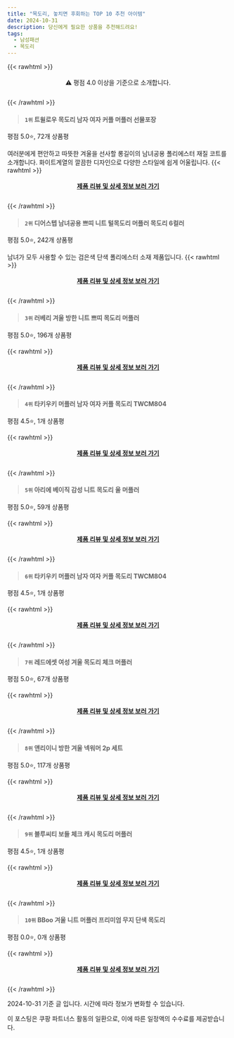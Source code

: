 ```yaml
---
title: "목도리, 놓치면 후회하는 TOP 10 추천 아이템"
date: 2024-10-31
description: 당신에게 필요한 상품을 추천해드려요!
tags:
  - 남성패션
  - 목도리
---
```

{{< rawhtml >}}<div class="toc" style="text-align: center; height: 50px; line-height: 2;">  <p>⚠️ 평점 4.0 이상을 기준으로 소개합니다.<br></p></div> {{< /rawhtml >}}




>#### `1위` 트윌로우 목도리 남자 여자 커플 머플러 선물포장
평점 5.0⭐, 72개 상품평

여러분에게 편안하고 따뜻한 겨울을 선사할 롱길이의 남녀공용 폴리에스터 재질 코트를 소개합니다. 화이트계열의 깔끔한 디자인으로 다양한 스타일에 쉽게 어울립니다.
{{< rawhtml >}}<div class="toc" style="text-align: center; height: 50px; line-height: 2;"><p><b><a href="https://link.coupang.com/re/AFFSDP?lptag=AF5033054&pageKey=8411897323&itemId=24322818970&vendorItemId=91146350990&traceid=V0-153-c3f138205f93165b&clickBeacon=86c79370-9757-11ef-82af-de5605be348a%7E3&requestid=20241031161245062078062524&token=31850C%7CMIXED">제품 리뷰 및 상세 정보 보러 가기</a></b><br></p> </div>{{< /rawhtml >}}

>#### `2위` 디어스텝 남녀공용 쁘띠 니트 털목도리 머플러 목도리 6컬러
평점 5.0⭐, 242개 상품평

 남녀가 모두 사용할 수 있는 검은색 단색 폴리에스터 소재 제품입니다.
{{< rawhtml >}}<div class="toc" style="text-align: center; height: 50px; line-height: 2;"><p><b><a href="https://link.coupang.com/re/AFFSDP?lptag=AF5033054&pageKey=8403868068&itemId=24293951216&vendorItemId=91310017303&traceid=V0-153-b359f8f562364308&requestid=20241031161245062078062524&token=31850C%7CMIXED">제품 리뷰 및 상세 정보 보러 가기</a></b><br></p> </div>{{< /rawhtml >}}

>#### `3위` 러베리 겨울 방한 니트 쁘띠 목도리 머플러
평점 5.0⭐, 196개 상품평


{{< rawhtml >}}<div class="toc" style="text-align: center; height: 50px; line-height: 2;"><p><b><a href="https://link.coupang.com/re/AFFSDP?lptag=AF5033054&pageKey=8402202452&itemId=24288282224&vendorItemId=91304505198&traceid=V0-153-8b1444a12ad6dbcb&requestid=20241031161245062078062524&token=31850C%7CMIXED">제품 리뷰 및 상세 정보 보러 가기</a></b><br></p> </div>{{< /rawhtml >}}

>#### `4위` 타키우키 머플러 남자 여자 커플 목도리 TWCM804
평점 4.5⭐, 1개 상품평


{{< rawhtml >}}<div class="toc" style="text-align: center; height: 50px; line-height: 2;"><p><b><a href="https://link.coupang.com/re/AFFSDP?lptag=AF5033054&pageKey=6844209796&itemId=16283803376&vendorItemId=87367908007&traceid=V0-153-5004bc78be3516e3&clickBeacon=86c79370-9757-11ef-98a9-b25414765c49%7E3&requestid=20241031161245062078062524&token=31850C%7CMIXED">제품 리뷰 및 상세 정보 보러 가기</a></b><br></p> </div>{{< /rawhtml >}}

>#### `5위` 아리에 베이직 감성 니트 목도리 울 머플러
평점 5.0⭐, 59개 상품평


{{< rawhtml >}}<div class="toc" style="text-align: center; height: 50px; line-height: 2;"><p><b><a href="https://link.coupang.com/re/AFFSDP?lptag=AF5033054&pageKey=8386121339&itemId=24238159583&vendorItemId=91257666031&traceid=V0-153-d56c0d01e08f58ee&requestid=20241031161245062078062524&token=31850C%7CMIXED">제품 리뷰 및 상세 정보 보러 가기</a></b><br></p> </div>{{< /rawhtml >}}

>#### `6위` 타키우키 머플러 남자 여자 커플 목도리 TWCM804
평점 4.5⭐, 1개 상품평


{{< rawhtml >}}<div class="toc" style="text-align: center; height: 50px; line-height: 2;"><p><b><a href="https://link.coupang.com/re/AFFSDP?lptag=AF5033054&pageKey=6844209796&itemId=16283803375&vendorItemId=87367907988&traceid=V0-153-5004bc78be3516e3&clickBeacon=86c79370-9757-11ef-9626-2bba3e526a71%7E3&requestid=20241031161245062078062524&token=31850C%7CMIXED">제품 리뷰 및 상세 정보 보러 가기</a></b><br></p> </div>{{< /rawhtml >}}

>#### `7위` 레드에셋 여성 겨울 목도리 체크 머플러
평점 5.0⭐, 67개 상품평


{{< rawhtml >}}<div class="toc" style="text-align: center; height: 50px; line-height: 2;"><p><b><a href="https://link.coupang.com/re/AFFSDP?lptag=AF5033054&pageKey=8365346751&itemId=24169094950&vendorItemId=91187377444&traceid=V0-153-59185ee0b86dafea&requestid=20241031161245062078062524&token=31850C%7CMIXED">제품 리뷰 및 상세 정보 보러 가기</a></b><br></p> </div>{{< /rawhtml >}}

>#### `8위` 앤리이니 방한 겨울 넥워머 2p 세트
평점 5.0⭐, 117개 상품평


{{< rawhtml >}}<div class="toc" style="text-align: center; height: 50px; line-height: 2;"><p><b><a href="https://link.coupang.com/re/AFFSDP?lptag=AF5033054&pageKey=8262625622&itemId=23804407353&vendorItemId=90828293324&traceid=V0-153-45f2bc5076df4153&clickBeacon=86c79370-9757-11ef-ba55-dd12e7f64d48%7E3&requestid=20241031161245062078062524&token=31850C%7CMIXED">제품 리뷰 및 상세 정보 보러 가기</a></b><br></p> </div>{{< /rawhtml >}}

>#### `9위` 블루씨티 보들 체크 캐시 목도리 머플러
평점 4.5⭐, 1개 상품평


{{< rawhtml >}}<div class="toc" style="text-align: center; height: 50px; line-height: 2;"><p><b><a href="https://link.coupang.com/re/AFFSDP?lptag=AF5033054&pageKey=7677418831&itemId=19748148564&vendorItemId=86851701345&traceid=V0-153-6aab0b54926b7c42&requestid=20241031161245062078062524&token=31850C%7CMIXED">제품 리뷰 및 상세 정보 보러 가기</a></b><br></p> </div>{{< /rawhtml >}}

>#### `10위` BBoo 겨울 니트 머플러 프리미엄 무지 단색 목도리
평점 0.0⭐, 0개 상품평


{{< rawhtml >}}<div class="toc" style="text-align: center; height: 50px; line-height: 2;"><p><b><a href="https://link.coupang.com/re/AFFSDP?lptag=AF5033054&pageKey=8393388906&itemId=24263654912&vendorItemId=91280436258&traceid=V0-153-30ca0a8df5435f9a&clickBeacon=86c79370-9757-11ef-9b26-964ab522ce50%7E3&requestid=20241031161245062078062524&token=31850C%7CMIXED">제품 리뷰 및 상세 정보 보러 가기</a></b><br></p> </div>{{< /rawhtml >}}


2024-10-31 기준 글 입니다.
시간에 따라 정보가 변화할 수 있습니다.

이 포스팅은 쿠팡 파트너스 활동의 일환으로, 이에 따른 일정액의 수수료를 제공받습니다.